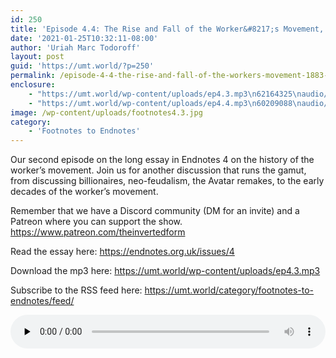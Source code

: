 ```yaml
---
id: 250
title: 'Episode 4.4: The Rise and Fall of the Worker&#8217;s Movement, 1883-1982 (pt 2)'
date: '2021-01-25T10:32:11-08:00'
author: 'Uriah Marc Todoroff'
layout: post
guid: 'https://umt.world/?p=250'
permalink: /episode-4-4-the-rise-and-fall-of-the-workers-movement-1883-1982-pt-2/
enclosure:
    - "https://umt.world/wp-content/uploads/ep4.3.mp3\n62164325\naudio/mpeg\n"
    - "https://umt.world/wp-content/uploads/ep4.4.mp3\n60209088\naudio/mpeg\n"
image: /wp-content/uploads/footnotes4.3.jpg
category:
    - 'Footnotes to Endnotes'
---
```


Our second episode on the long essay in Endnotes 4 on the history of the worker’s movement. Join us for another discussion that runs the gamut, from discussing billionaires, neo-feudalism, the Avatar remakes, to the early decades of the worker’s movement.

Remember that we have a Discord community (DM for an invite) and a Patreon where you can support the show. https://www.patreon.com/theinvertedform

Read the essay here: https://endnotes.org.uk/issues/4

Download the mp3 here: https://umt.world/wp-content/uploads/ep4.3.mp3

Subscribe to the RSS feed here: https://umt.world/category/footnotes-to-endnotes/feed/

<audio class="wp-audio-shortcode" controls="controls" id="audio-250-22" preload="none" style="width: 100%;"><source src="https://umt.world/wp-content/uploads/ep4.4.mp3?_=22" type="audio/mpeg"></source><https://umt.world/wp-content/uploads/ep4.4.mp3></audio>
